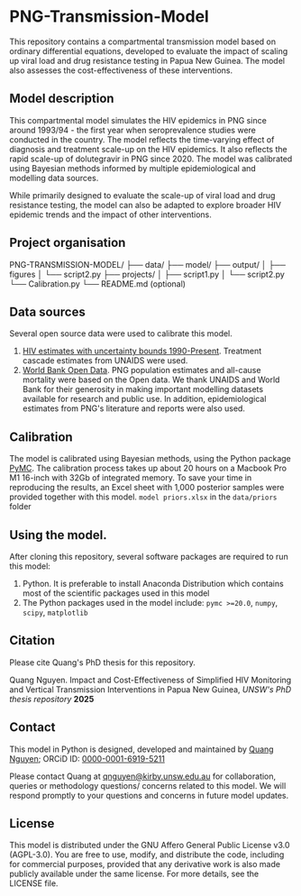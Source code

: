 # PNG-Transmission-Model
This repository contains a compartmental transmission model based on ordinary differential equations, developed to evaluate the impact of scaling up viral load and drug resistance testing in Papua New Guinea. The model also assesses the cost-effectiveness of these interventions.

## Model description 
This compartmental model simulates the HIV epidemics in PNG since around 1993/94 - the first year when seroprevalence studies were conducted in the country.
The model reflects the time-varying effect of diagnosis and treatment scale-up on the HIV epidemics. It also reflects the rapid scale-up of dolutegravir in PNG since 2020. The model was calibrated using Bayesian methods informed by multiple epidemiological and modelling data sources.

While primarily designed to evaluate the scale-up of viral load and drug resistance testing, the model can also be adapted to explore broader HIV epidemic trends and the impact of other interventions.
## Project organisation
PNG-TRANSMISSION-MODEL/
├── data/
├── model/
├── output/
│   ├── figures
│   └── script2.py
├── projects/
│   ├── script1.py
│   └── script2.py
└── Calibration.py
└── README.md (optional)

## Data sources
Several open source data were used to calibrate this model. 
1. [HIV estimates with uncertainty bounds 1990-Present](https://www.unaids.org/en/resources/documents/2024/HIV_estimates_with_uncertainty_bounds_1990-present). Treatment cascade estimates from UNAIDS were used. 
2. [World Bank Open Data](https://data.worldbank.org). PNG population estimates and all-cause mortality were based on the Open data. 
We thank UNAIDS and World Bank for their generosity in making important modelling datasets available for research and public use. 
In addition, epidemiological estimates from PNG's literature and reports were also used. 
## Calibration
The model is calibrated using Bayesian methods, using the Python package [PyMC](https://www.pymc.io/welcome.html). The calibration process takes up about 20 hours on a Macbook Pro M1 16-inch with 32Gb of integrated memory. 
To save your time in reproducing the results, an Excel sheet with 1,000 posterior samples were provided together with this model. `model priors.xlsx` in the `data/priors` folder 
## Using the model. 
After cloning this repository, several software packages are required to run this model:
1. Python. It is preferable to install Anaconda Distribution which contains most of the scientific packages used in this model 
2. The Python packages used in the model include: 
`pymc >=20.0`, `numpy`, `scipy`, `matplotlib`
## Citation
Please cite Quang's PhD thesis for this repository. 

Quang Nguyen. Impact and Cost-Effectiveness of Simplified HIV Monitoring and Vertical Transmission Interventions in Papua New Guinea, *UNSW's PhD thesis repository* __2025__

## Contact 
This model in Python is designed, developed and maintained by [Quang Nguyen](https://github.com/DucQuang1); ORCiD ID: [0000-0001-6919-5211](https://orcid.org/0000-0001-6919-5211)

Please contact Quang at qnguyen@kirby.unsw.edu.au for collaboration, queries or methodology questions/ concerns related to this model. We will respond promptly to your questions and concerns in future model updates. 
## License 
This model is distributed under the GNU Affero General Public License v3.0 (AGPL-3.0). You are free to use, modify, and distribute the code, including for commercial purposes, provided that any derivative work is also made publicly available under the same license. For more details, see the LICENSE file.
